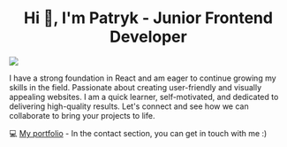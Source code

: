 <h1 align="center"> Hi 👋, I'm Patryk - Junior Frontend Developer </h1>


![](https://komarev.com/ghpvc/?username=paruut&color=dc143c)

I have a strong foundation in React and am eager to continue growing my skills in the field. Passionate about creating user-friendly and visually appealing websites. I am a quick learner, self-motivated, and dedicated to delivering high-quality results. Let's connect and see how we can collaborate to bring your projects to life.

💻 [My portfolio](https://paruut.github.io/portfolio/) - In the contact section, you can get in touch with me :)




